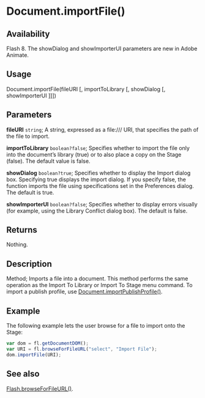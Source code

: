 # Document.importFile()

## Availability

Flash 8. The showDialog and showImporterUI parameters are new in Adobe Animate.

## Usage

Document.importFile(fileURI [, importToLibrary [, showDialog [, showImporterUI ]]])

## Parameters

**fileURI** `string`; A string, expressed as a file:/// URI, that specifies the path of the file to import.

**importToLibrary** `boolean?false`; Specifies whether to import the file only into the document’s library (true) or to also place a copy on the Stage (false). The default value is false.

**showDialog** `boolean?true`; Specifies whether to display the Import dialog box. Specifying true displays the import dialog. If you specify false, the function imports the file using specifications set in the Preferences dialog. The default is true.

**showImporterUI** `boolean?false`; Specifies whether to display errors visually (for example, using the Library Conflict dialog box). The default is false.

## Returns

Nothing.

## Description

Method; Imports a file into a document. This method performs the same operation as the Import To Library or Import To Stage menu command. To import a publish profile, use [Document.importPublishProfile()](../Document_object/Document94.md).

## Example

The following example lets the user browse for a file to import onto the Stage:

```javascript
var dom = fl.getDocumentDOM();
var URI = fl.browseForFileURL("select", "Import File");
dom.importFile(URI);
```

## See also

[Flash.browseForFileURL()](../Flash_object/Flash3.md).
